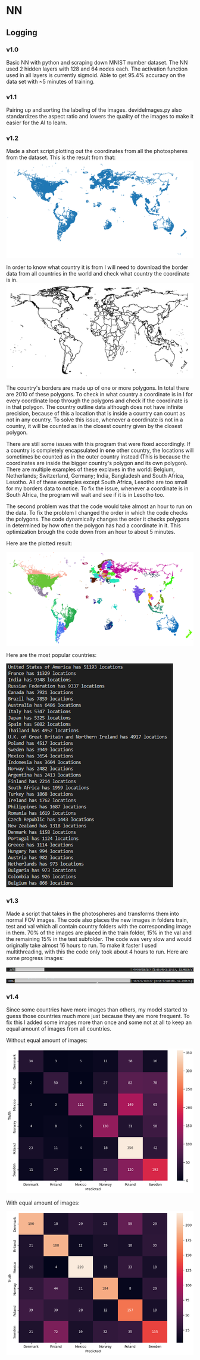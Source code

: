 # NN


## Logging


### v1.0
Basic NN with python and scraping down MNIST number dataset. The NN used 2 hidden layers with 128 and 64 nodes each. The activation function used in all layers is currently sigmoid. Able to get 95.4% accuracy on the data set with ~5 minutes of training.


### v1.1
Pairing up and sorting the labeling of the images. devideImages.py also standardizes the aspect ratio and lowers the quality of the images to make it easier for the AI to learn.


### v1.2
Made a short script plotting out the coordinates from all the photospheres from the dataset. This is the result from that:
![street view locations map](mdImages/streetViewLocations.png)


In order to know what country it is from I will need to download the border data from all countries in the world and check what country the coordinate is in.
![plot world borders](mdImages/worldBorders.png)


The country's borders are made up of one or more polygons. In total there are 2010 of these polygons. To check in what country a coordinate is in I for every coordinate loop through the polygons and check if the coordinate is in that polygon. The country outline data although does not have infinite precision, because of this a location that is inside a country can count as not in any country. To solve this issue, whenever a coordinate is not in a country, it will be counted as in the closest country given by the closest polygon.


There are still some issues with this program that were fixed accordingly. If a country is completely encapsulated in **one** other country, the locations will sometimes be counted as in the outer country instead (This is because the coordinates are inside the bigger country's polygon and its own polygon). There are multiple examples of these exclaves in the world: Belgium, Netherlands; Switzerland, Germany; India, Bangladesh and South Africa, Lesotho. All of these examples except South Africa, Lesotho are too small for my borders data to notice. To fix the issue, whenever a coordinate is in South Africa, the program will wait and see if it is in Lesotho too.


The second problem was that the code would take almost an hour to run on the data. To fix the problem I changed the order in which the code checks the polygons. The code dynamically changes the order it checks polygons in determined by how often the polygon has had a coordinate in it. This optimization brough the code down from an hour to about 5 minutes.


Here are the plotted result:


![street view locations with countries identified](mdImages/streetViewLocationsDevidedCountries.png)


Here are the most popular countries:


![amount of coordinates in different countries](mdImages/frequencyOfCountries.png)

### v1.3

Made a script that takes in the photospheres and transforms them into normal FOV images. The code also places the new images in folders train, test and val which all contain country folders with the corresponding image in them. 70% of the images are placed in the train folder, 15% in the val and the remaining 15% in the test subfolder. The code was very slow and would originally take almost 16 hours to run. To make it faster I used multithreading, with this the code only took about 4 hours to run. Here are some progress images:


![A progress bar with some extra data](mdImages/prepareImagesProgressBar.png)

![A completed progress bar with some extra data](mdImages/prepareImagesProgressBarDone.png)


### v1.4

Since some countries have more images than others, my model started to guess those countries much more just because they are more frequent. To fix this I added some images more than once and some not at all to keep an equal amount of images from all countries. 

Without equal amount of images:

![Without confusion matrix](mdImages/ConfusionMatrix2.png)


With equal amount of images:

![With confusion matrix](mdImages/ConfusionMatrix3.png)
